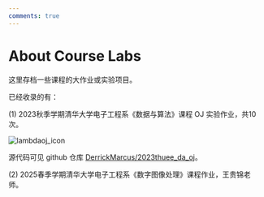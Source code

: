```yaml
---
comments: true
---
```


# About Course Labs

这里存档一些课程的大作业或实验项目。

已经收录的有：

(1) 2023秋季学期清华大学电子工程系《数据与算法》课程 OJ 实验作业，共10次。

![lambdaoj_icon](https://cdn.jsdelivr.net/gh/DerrickMarcus/picgo_image/images/lambdaoj_icon.png)

源代码可见 github 仓库 [DerrickMarcus/2023thuee_da_oj](https://github.com/DerrickMarcus/data-algorithm-oj)。

(2) 2025春季学期清华大学电子工程系《数字图像处理》课程作业，王贵锦老师。
